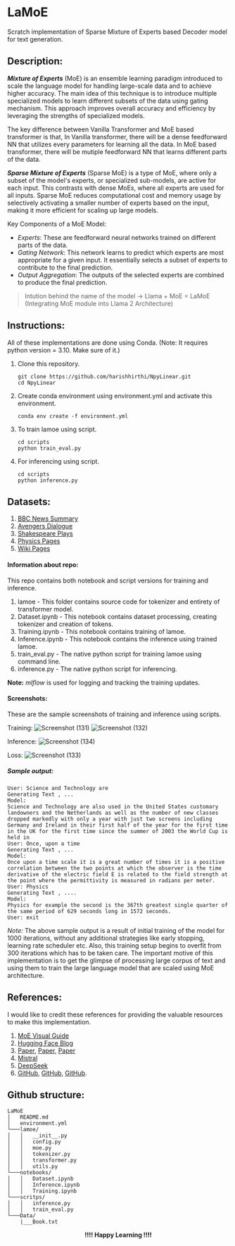 # LaMoE
Scratch implementation of Sparse Mixture of Experts based Decoder model for text generation.

## Description:
***Mixture of Experts*** (MoE) is an ensemble learning paradigm introduced to scale the language model for handling large-scale data and to achieve higher accuracy.
The main idea of this technique is to introduce multiple specialized models to learn different subsets of the data using gating mechanism. This approach improves overall accuracy and efficiency by leveraging the strengths of specialized models.

The key difference between Vanilla Transformer and MoE based transformer is that,
In Vanilla transformer, there will be a dense feedforward NN that utilizes every parameters for learning all the data. 
In MoE based transformer, there will be mutiple feedforward NN that learns different parts of the data.

***Sparse Mixture of Experts*** (Sparse MoE) is a type of MoE, where only a subset of the model's experts, or specialized sub-models, are active for each input. This contrasts with dense MoEs, where all experts are used for all inputs. Sparse MoE reduces computational cost and memory usage by selectively activating a smaller number of experts based on the input, making it more efficient for scaling up large models. 

Key Components of a MoE Model:
* *Experts*:
These are feedforward neural networks trained on different parts of the data.
* *Gating Network*:
This network learns to predict which experts are most appropriate for a given input. It essentially selects a subset of experts to contribute to the final prediction. 
* *Output Aggregation*:
The outputs of the selected experts are combined to produce the final prediction. 

> Intution behind the name of the model -> Llama + MoE = LaMoE (Integrating MoE module into Llama 2 Architecture)

## Instructions:
All of these implementations are done using Conda. (Note: It requires python version = 3.10. Make sure of it.)
1. Clone this repository.

   ```
   git clone https://github.com/harishhirthi/NpyLinear.git
   cd NpyLinear
   ```
2. Create conda environment using environment.yml and activate this environment.
   ```
   conda env create -f environment.yml
   ``` 
3. To train lamoe using script. 
   ```
   cd scripts
   python train_eval.py
   ```
4. For inferencing using script.
   ```
   cd scripts
   python inference.py
   ```

## Datasets:
1. [BBC News Summary](https://www.kaggle.com/datasets/pariza/bbc-news-summary)
2. [Avengers Dialogue](https://www.kaggle.com/datasets/divaxshah/avengers-and-iron-man-movies-dataset)
3. [Shakespeare Plays](https://www.kaggle.com/datasets/kingburrito666/shakespeare-plays)
4. [Physics Pages](https://www.kaggle.com/datasets/judehunt23/llm-science-exam-training-data-wiki-pages/data)
5. [Wiki Pages](https://www.kaggle.com/datasets/ffatty/plaintext-wikipedia-full-english/data)

#### Information about repo:
This repo contains both notebook and script versions for training and inference.

1. lamoe - This folder contains source code for tokenizer and entirety of transformer model.
2. Dataset.ipynb - This notebook contains dataset processing, creating tokenizer and creation of tokens.
3. Training.ipynb - This notebook contains training of lamoe.
4. Inference.ipynb - This notebook contains the inference using trained lamoe.
5. train_eval.py - The native python script for training lamoe using command line.
6. inference.py - The native python script for inferencing.

**Note:** *mlflow* is used for logging and tracking the training updates.

#### Screenshots:
These are the sample screenshots of training and inference using scripts.

Training:
![Screenshot (131)](https://github.com/user-attachments/assets/da6fef2a-0d3d-4e35-a240-7e5ffccdeb35)
![Screenshot (132)](https://github.com/user-attachments/assets/96fa6d49-f254-420e-a8a0-55b6a01a02be)

Inference:
![Screenshot (134)](https://github.com/user-attachments/assets/2e69a2b8-e603-4602-90d2-3ae56808c556)

Loss:
![Screenshot (133)](https://github.com/user-attachments/assets/dca724c5-f43c-4b91-b9bb-00a37b4e106a)

##### Sample output:
```
User: Science and Technology are
Generating Text , ...
Model:
Science and Technology are also used in the United States customary landowners and the Netherlands as well as the number of new classes dropped markedly with only a year with just two screens including Germany and Ireland in their first half of the year for the first time in the UK for the first time since the summer of 2003 the World Cup is held in
User: Once, upon a time
Generating Text , ...
Model:
Once upon a time scale it is a great number of times it is a positive correlation between the two points at which the observer is the time derivative of the electric field E is related to the field strength at the point where the permittivity is measured in radians per meter.
User: Physics
Generating Text , ....
Model:
Physics for example the second is the 367th greatest single quarter of the same period of 629 seconds long in 1572 seconds.
User: exit
```
*Note:* The above sample output is a result of initial training of the model for 1000 iterations, without any additional strategies like early stopping, learning rate scheduler etc. Also, this training setup begins to overfit from 300 iterations which has to be taken care. The important motive of this implementation is to get the glimpse of processing large corpus of text and using them to train the large language model that are scaled using MoE architecture.

## References:
I would like to credit these references for providing the valuable resources to make this implementation.
1. [MoE Visual Guide](https://newsletter.maartengrootendorst.com/p/a-visual-guide-to-mixture-of-experts)
2. [Hugging Face Blog](https://huggingface.co/blog/AviSoori1x/makemoe-from-scratch)
3. [Paper](https://arxiv.org/pdf/2401.04088.pdf), [Paper](https://arxiv.org/pdf/1701.06538.pdf), [Paper](https://arxiv.org/pdf/2101.03961)
4. [Mistral](https://github.com/mistralai/mistral-inference)
5. [DeepSeek](https://github.com/deepseek-ai/DeepSeek-V3)
6. [GitHub](https://github.com/AviSoori1x/makeMoE), [GitHub](https://github.com/harishhirthi/Torch-LLaMA-Inference), [GitHub](https://github.com/davidmrau/mixture-of-experts).


## Github structure:
```
LaMoE
│   README.md
│   environment.yml    
└───lamoe/
│   │   __init__.py
│   │   config.py
│   │   moe.py
│   │   tokenizer.py
│   │   transformer.py
│   │   utils.py   
└───notebooks/
│   │   Dataset.ipynb
│   │   Inference.ipynb
│   │   Training.ipynb
└───scritps/
│   │   inference.py
│   │   train_eval.py
└───Data/
    |___Book.txt
```

<div align="center">
  <strong> !!!! Happy Learning !!!! </strong>
</div>
